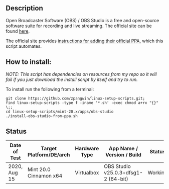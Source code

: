 
## Description

Open Broadcaster Software (OBS) / OBS Studio is a free and open-source software suite for recording and live streaming. The official site can be found [here](https://obsproject.com/).

The official site provides [instructions for adding their official PPA](https://obsproject.com/wiki/install-instructions#linux), which this script automates.


## How to install:

*NOTE: This script has dependencies on resources from my repo so it will fail if you just download the install script by itself and try to run.*

To install run the following from a terminal:

```
git clone https://github.com/zpangwin/linux-setup-scripts.git;
find linux-setup-scripts -type f -iname '*.sh' -exec chmod a+rx "{}" \;;
cd linux-setup-scripts/mint-20.x/apps/obs-studio
./install-obs-studio-from-ppa.sh
```

## Status

| Date of Test  | Target Platform/DE/arch | Hardware Type  | App Name / Version / Build                | Status  |
| ------------- | ------------------------| -------------- | ----------------------------------------- | ------- |
| 2020, Aug 15  | Mint 20.0 Cinnamon x64  | Virtualbox     | OBS Studio v25.0.3+dfsg1-2 (64-bit) | Working |
